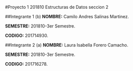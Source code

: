 #Proyecto 1 201810 Estructuras de Datos seccion 2

##Integrante 1 (b)
__NOMBRE:__ Camilo Andres Salinas Martinez. 

__SEMESTRE:__ 201810-3er Semestre.

__CODIGO:__ 201714930.

##Integrante 2 (a)
__NOMBRE:__ Laura Isabella Forero Camacho. 

__SEMESTRE:__ 201810-3er Semestre.

__CODIGO:__ 201716278.
